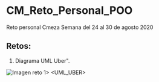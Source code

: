 # CM_Reto_Personal_POO
Reto personal Cmeza Semana del 24 al 30 de agosto 2020


## Retos:

1. Diagrama UML Uber".

![Imagen reto 1>](https://github.com/cemeza/challenge-prework-01/blob/master/images/Imagen_reto_1.jpg?raw=true)
<UML_UBER>



